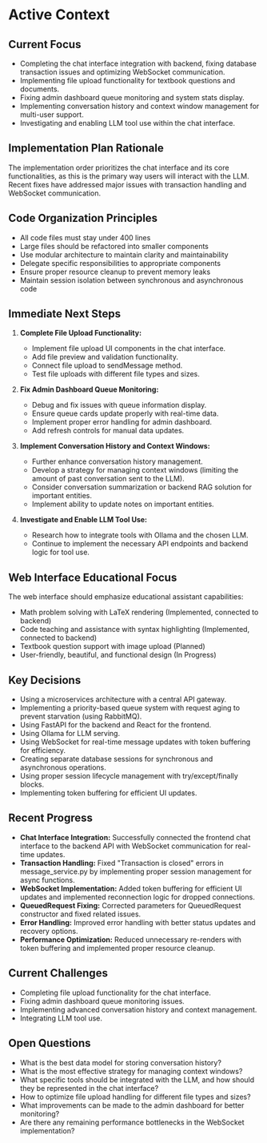 # Active Context

## Current Focus

-   Completing the chat interface integration with backend, fixing database transaction issues and optimizing WebSocket communication.
-   Implementing file upload functionality for textbook questions and documents.
-   Fixing admin dashboard queue monitoring and system stats display.
-   Implementing conversation history and context window management for multi-user support.
-   Investigating and enabling LLM tool use within the chat interface.

## Implementation Plan Rationale

The implementation order prioritizes the chat interface and its core functionalities, as this is the primary way users will interact with the LLM. Recent fixes have addressed major issues with transaction handling and WebSocket communication.

## Code Organization Principles

-   All code files must stay under 400 lines
-   Large files should be refactored into smaller components
-   Use modular architecture to maintain clarity and maintainability
-   Delegate specific responsibilities to appropriate components
-   Ensure proper resource cleanup to prevent memory leaks
-   Maintain session isolation between synchronous and asynchronous code

## Immediate Next Steps

1.  **Complete File Upload Functionality:**
    -   Implement file upload UI components in the chat interface.
    -   Add file preview and validation functionality.
    -   Connect file upload to sendMessage method.
    -   Test file uploads with different file types and sizes.

2.  **Fix Admin Dashboard Queue Monitoring:**
    -   Debug and fix issues with queue information display.
    -   Ensure queue cards update properly with real-time data.
    -   Implement proper error handling for admin dashboard.
    -   Add refresh controls for manual data updates.

3.  **Implement Conversation History and Context Windows:**
    -   Further enhance conversation history management.
    -   Develop a strategy for managing context windows (limiting the amount of past conversation sent to the LLM).
    -   Consider conversation summarization or backend RAG solution for important entities.
    -   Implement ability to update notes on important entities.

4.  **Investigate and Enable LLM Tool Use:**
    -   Research how to integrate tools with Ollama and the chosen LLM.
    -   Continue to implement the necessary API endpoints and backend logic for tool use.

## Web Interface Educational Focus

The web interface should emphasize educational assistant capabilities:

-   Math problem solving with LaTeX rendering (Implemented, connected to backend)
-   Code teaching and assistance with syntax highlighting (Implemented, connected to backend)
-   Textbook question support with image upload (Planned)
-   User-friendly, beautiful, and functional design (In Progress)

## Key Decisions

-   Using a microservices architecture with a central API gateway.
-   Implementing a priority-based queue system with request aging to prevent starvation (using RabbitMQ).
-   Using FastAPI for the backend and React for the frontend.
-   Using Ollama for LLM serving.
-   Using WebSocket for real-time message updates with token buffering for efficiency.
-   Creating separate database sessions for synchronous and asynchronous operations.
-   Using proper session lifecycle management with try/except/finally blocks.
-   Implementing token buffering for efficient UI updates.

## Recent Progress

-   **Chat Interface Integration:** Successfully connected the frontend chat interface to the backend API with WebSocket communication for real-time updates.
-   **Transaction Handling:** Fixed "Transaction is closed" errors in message_service.py by implementing proper session management for async functions.
-   **WebSocket Implementation:** Added token buffering for efficient UI updates and implemented reconnection logic for dropped connections.
-   **QueuedRequest Fixing:** Corrected parameters for QueuedRequest constructor and fixed related issues.
-   **Error Handling:** Improved error handling with better status updates and recovery options.
-   **Performance Optimization:** Reduced unnecessary re-renders with token buffering and implemented proper resource cleanup.

## Current Challenges

-   Completing file upload functionality for the chat interface.
-   Fixing admin dashboard queue monitoring issues.
-   Implementing advanced conversation history and context management.
-   Integrating LLM tool use.

## Open Questions

-   What is the best data model for storing conversation history?
-   What is the most effective strategy for managing context windows?
-   What specific tools should be integrated with the LLM, and how should they be represented in the chat interface?
-   How to optimize file upload handling for different file types and sizes?
-   What improvements can be made to the admin dashboard for better monitoring?
-   Are there any remaining performance bottlenecks in the WebSocket implementation?